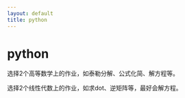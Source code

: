 ```yaml
---
layout: default
title: python
---
```


# python

选择2个高等数学上的作业，如泰勒分解、公式化简、解方程等。 

选择2个线性代数上的作业，如求dot、逆矩阵等，最好会解方程。